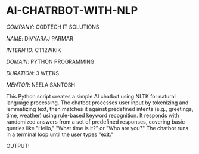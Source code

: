 # AI-CHATRBOT-WITH-NLP

*COMPANY*: CODTECH IT SOLUTIONS

*NAME*: DIVYARAJ PARMAR

*INTERN ID*: CT12WKIK

*DOMAIN*: PYTHON PROGRAMMING

*DURATION*: 3 WEEKS

*MENTOR*: NEELA SANTOSH

This Python script creates a simple AI chatbot using NLTK for natural language processing. The chatbot processes user input by tokenizing and lemmatizing text, then matches it against predefined intents (e.g., greetings, time, weather) using rule-based keyword recognition. It responds with randomized answers from a set of predefined responses, covering basic queries like "Hello," "What time is it?" or "Who are you?" The chatbot runs in a terminal loop until the user types "exit."

OUTPUT:
